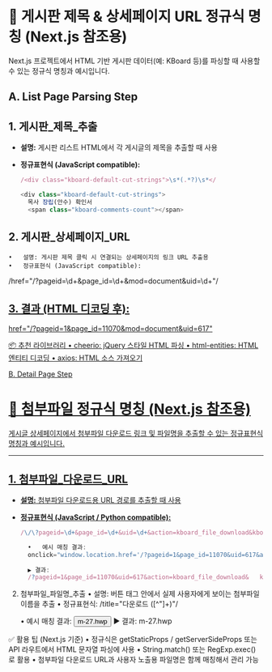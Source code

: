 # 📄 게시판 제목 & 상세페이지 URL 정규식 명칭 (Next.js 참조용)

Next.js 프로젝트에서 HTML 기반 게시판 데이터(예: KBoard 등)를 파싱할 때 사용할 수 있는 정규식 명칭과 예시입니다.



A. List Page Parsing Step
---

## 1. 게시판_제목_추출

- **설명:** 게시판 리스트 HTML에서 각 게시글의 제목을 추출할 때 사용
- **정규표현식 (JavaScript compatible):**

  ```js
  /<div class="kboard-default-cut-strings">\s*(.*?)\s*</

  <div class="kboard-default-cut-strings">
    목사 장립(안수) 확인서
    <span class="kboard-comments-count"></span>
</div>


## 2. 게시판_상세페이지_URL
	•	설명: 게시판 제목 클릭 시 연결되는 상세페이지의 링크 URL 추출용
	•	정규표현식 (JavaScript compatible):

/href="\/\?pageid=\d+&page_id=\d+&mod=document&uid=\d+"/

<a href="/?pageid=1&#038;page_id=11070&#038;mod=document&#038;uid=617">

## 3. 결과 (HTML 디코딩 후):
href="/?pageid=1&page_id=11070&mod=document&uid=617"

📦 추천 라이브러리
	•	cheerio: jQuery 스타일 HTML 파싱
	•	html-entities: HTML 엔티티 디코딩
	•	axios: HTML 소스 가져오기


B. Detail Page Step

# 📄 첨부파일 정규식 명칭 (Next.js 참조용)

게시글 상세페이지에서 첨부파일 다운로드 링크 및 파일명을 추출할 수 있는 정규표현식 명칭과 예시입니다.

---

## 1. 첨부파일_다운로드_URL

- **설명:** 첨부파일 다운로드용 URL 경로를 추출할 때 사용
- **정규표현식 (JavaScript / Python compatible):**

  ```js
  /\/\?pageid=\d+&page_id=\d+&uid=\d+&action=kboard_file_download&kboard-file-download-nonce=\w+&file=\w+/

    •	예시 매칭 결과:
    onclick="window.location.href='/?pageid=1&page_id=11070&uid=617&action=kboard_file_download&kboard-file-download-nonce=cc0c76a6f1&file=file1'"
    
    ▶ 결과:
    /?pageid=1&page_id=11070&uid=617&action=kboard_file_download&   kboard-file-download-nonce=cc0c76a6f1&file=file1

2. 첨부파일_파일명_추출
	•	설명: 버튼 태그 안에서 실제 사용자에게 보이는 첨부파일 이름을 추출
	•	정규표현식:
        /title="다운로드 ([^"]+)"/

    •	예시 매칭 결과:
    <button title="다운로드 m-27.hwp">m-27.hwp</button>
    ▶ 결과:
    m-27.hwp

✅ 활용 팁 (Next.js 기준)
	•	정규식은 getStaticProps / getServerSideProps 또는 API 라우트에서 HTML 문자열 파싱에 사용
	•	String.match() 또는 RegExp.exec() 로 활용
	•	첨부파일 다운로드 URL과 사용자 노출용 파일명은 함께 매칭해서 관리 가능


